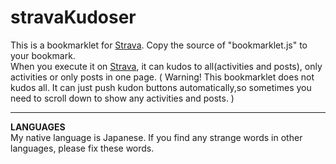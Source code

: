 # stravaKudoser
This is a bookmarklet for [Strava](https://www.strava.com). Copy the source of "bookmarklet.js" to your bookmark.   
When you execute it on [Strava](https://www.strava.com), it can kudos to all(activities and posts), only activities or only posts in one page.
( Warning! This bookmarklet does not kudos all. It can just push kudon buttons automatically,so sometimes you need to scroll down to show any activities and posts. )
***
**LANGUAGES**  
My native language is Japanese. If you find any strange words in other languages, please fix these words.

